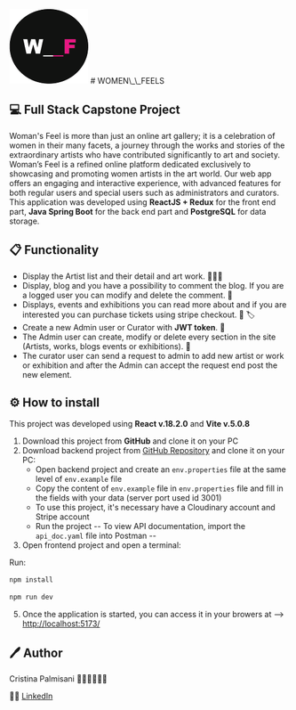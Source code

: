 <img src="./src/assets/wflogo.png" style="width: 50px, heigth:50px">
# WOMEN\_\_FEELS

## 💻 Full Stack Capstone Project

Woman's Feel is more than just an online art gallery; it is a celebration of women in their many facets, a journey through the works and stories of the extraordinary artists who have contributed significantly to art and society.
Woman’s Feel is a refined online platform dedicated exclusively to showcasing and promoting women artists in the art world. Our web app offers an engaging and interactive experience, with advanced features for both regular users and special users such as administrators and curators.
This application was developed using **ReactJS + Redux** for the front end part, **Java Spring Boot** for the back end part and **PostgreSQL** for data storage.

## 📋 Functionality

- Display the Artist list and their detail and art work. 👩🏼‍🎨
- Display, blog and you have a possibility to comment the blog. If you are a logged user you can modify and delete the comment. 📝
- Displays, events and exhibitions you can read more about and if you are interested you can purchase tickets using stripe checkout. 🎨 🏷️
- Create a new Admin user or Curator with **JWT token**. 🔐
- The Admin user can create, modify or delete every section in the site (Artists, works, blogs events or exhibitions). 🤖
- The curator user can send a request to admin to add new artist or work or exhibition and after the Admin can accept the request end post the new element.

## ⚙️ How to install

This project was developed using **React v.18.2.0** and **Vite v.5.0.8**

1. Download this project from **GitHub** and clone it on your PC
2. Download backend project from [GitHub Repository](https://github.com/plmcst96/BE-ArtGallery) and clone it on your PC:
   - Open backend project and create an `env.properties` file at the same level of `env.example` file
   - Copy the content of `env.example` file in `env.properties` file and fill in the fields with your data (server port used id 3001)
   - To use this project, it's necessary have a Cloudinary account and Stripe account
   - Run the project
     -- To view API documentation, import the `api_doc.yaml` file into Postman --
3. Open frontend project and open a terminal:

Run:

```bash
npm install
```

```bash
npm run dev
```

5. Once the application is started, you can access it in your browers at --> [http://localhost:5173/](http://localhost:5173/)

## 🖊️ Author

Cristina Palmisani 👩🏼‍🎨👩🏽‍💻

🧑‍💻 [LinkedIn](https://www.linkedin.com/in/cristina-palmisani-fullstack-developer/)
